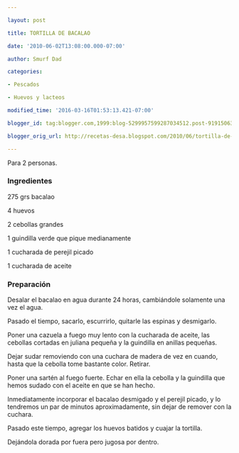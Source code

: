 ```yaml
---

layout: post

title: TORTILLA DE BACALAO

date: '2010-06-02T13:08:00.000-07:00'

author: Smurf Dad

categories:

- Pescados

- Huevos y lacteos

modified_time: '2016-03-16T01:53:13.421-07:00'

blogger_id: tag:blogger.com,1999:blog-5299957599287034512.post-919150634393503504

blogger_orig_url: http://recetas-desa.blogspot.com/2010/06/tortilla-de-bacalao_2.html

---
```


Para 2 personas.

<h3>Ingredientes</h3>

275 grs  bacalao

4 huevos

2 cebollas grandes

1 guindilla verde que pique medianamente

1 cucharada de perejil picado

1 cucharada de aceite

<h3>Preparación</h3>

Desalar el bacalao en agua durante 24 horas, cambiándole solamente una vez el agua.

Pasado el tiempo, sacarlo, escurrirlo, quitarle las espinas y desmigarlo.

Poner una cazuela a fuego muy lento con la cucharada de aceite, las cebollas cortadas en juliana pequeña y la guindilla en anillas pequeñas.

Dejar sudar removiendo con una cuchara de madera de vez en cuando, hasta que la cebolla tome bastante color. Retirar.

Poner una sartén al fuego fuerte. Echar en ella la cebolla y la guindilla que hemos sudado con el aceite en que se han hecho.

Inmediatamente incorporar el bacalao desmigado y el perejil picado, y lo tendremos un par de minutos aproximadamente, sin dejar de remover con la cuchara.

Pasado este tiempo, agregar los huevos batidos y cuajar la tortilla.

Dejándola dorada por fuera pero jugosa por dentro.